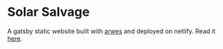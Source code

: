 # Solar Salvage
A gatsby static website built with [arwes](http://arwes.dev) and deployed on netlify. Read it [here](https://solar-salvage.com/).
